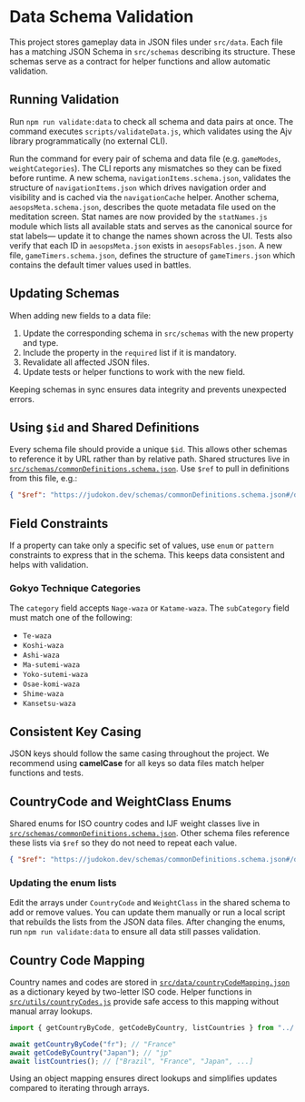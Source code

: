 # Data Schema Validation

This project stores gameplay data in JSON files under `src/data`. Each file has a matching JSON Schema in `src/schemas` describing its structure. These schemas serve as a contract for helper functions and allow automatic validation.

## Running Validation

Run `npm run validate:data` to check all schema and data pairs at once. The command executes `scripts/validateData.js`, which validates using the Ajv library programmatically (no external CLI).

Run the command for every pair of schema and data file (e.g. `gameModes`,
`weightCategories`). The CLI reports any mismatches so they can be fixed before
runtime. A new schema, `navigationItems.schema.json`, validates the structure of
`navigationItems.json` which drives navigation order and visibility and is cached via the `navigationCache` helper. Another
schema, `aesopsMeta.schema.json`, describes the quote metadata file used on the
meditation screen. Stat names are now provided by the `statNames.js` module which
lists all available stats and serves as the canonical source for stat labels—
update it to change the names shown across the UI. Tests also verify that each ID in `aesopsMeta.json` exists in
`aesopsFables.json`. A new file, `gameTimers.schema.json`, defines the structure
of `gameTimers.json` which contains the default timer values used in battles.

## Updating Schemas

When adding new fields to a data file:

1. Update the corresponding schema in `src/schemas` with the new property and type.
2. Include the property in the `required` list if it is mandatory.
3. Revalidate all affected JSON files.
4. Update tests or helper functions to work with the new field.

Keeping schemas in sync ensures data integrity and prevents unexpected errors.

## Using `$id` and Shared Definitions

Every schema file should provide a unique `$id`. This allows other schemas to
reference it by URL rather than by relative path. Shared structures live in
[`src/schemas/commonDefinitions.schema.json`](../../src/schemas/commonDefinitions.schema.json).
Use `$ref` to pull in definitions from this file, e.g.:

```json
{ "$ref": "https://judokon.dev/schemas/commonDefinitions.schema.json#/definitions/Stats" }
```

## Field Constraints

If a property can take only a specific set of values, use `enum` or `pattern`
constraints to express that in the schema. This keeps data consistent and helps
with validation.
### Gokyo Technique Categories

The `category` field accepts `Nage-waza` or `Katame-waza`. The `subCategory` field must match one of the following:

- `Te-waza`
- `Koshi-waza`
- `Ashi-waza`
- `Ma-sutemi-waza`
- `Yoko-sutemi-waza`
- `Osae-komi-waza`
- `Shime-waza`
- `Kansetsu-waza`


## Consistent Key Casing

JSON keys should follow the same casing throughout the project. We recommend
using **camelCase** for all keys so data files match helper functions and tests.

## CountryCode and WeightClass Enums

Shared enums for ISO country codes and IJF weight classes live in
[`src/schemas/commonDefinitions.schema.json`](../../src/schemas/commonDefinitions.schema.json).
Other schema files reference these lists via `$ref` so they do not need to
repeat each value.

```json
{ "$ref": "https://judokon.dev/schemas/commonDefinitions.schema.json#/definitions/CountryCode" }
```

### Updating the enum lists

Edit the arrays under `CountryCode` and `WeightClass` in the shared schema to
add or remove values. You can update them manually or run a local script that
rebuilds the lists from the JSON data files. After changing the enums, run
`npm run validate:data` to ensure all data still passes validation.

## Country Code Mapping

Country names and codes are stored in
[`src/data/countryCodeMapping.json`](../../src/data/countryCodeMapping.json) as a
dictionary keyed by two-letter ISO code. Helper functions in
[`src/utils/countryCodes.js`](../../src/utils/countryCodes.js) provide safe
access to this mapping without manual array lookups.

```javascript
import { getCountryByCode, getCodeByCountry, listCountries } from "../../src/utils/countryCodes.js";

await getCountryByCode("fr"); // "France"
await getCodeByCountry("Japan"); // "jp"
await listCountries(); // ["Brazil", "France", "Japan", ...]
```

Using an object mapping ensures direct lookups and simplifies updates compared
to iterating through arrays.
